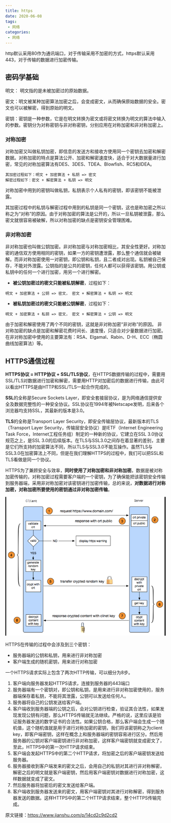 ```yaml
---
title: https
date: 2020-06-08
tags:
 - 网络
categories:
 - 网络
---
```


http默认采用80作为通讯端口，对于传输采用不加密的方式，https默认采用443，对于传输的数据进行加密传输。

## 密码学基础

明文： 明文指的是未被加密过的原始数据。

密文：明文被某种加密算法加密之后，会变成密文，从而确保原始数据的安全。密文也可以被解密，得到原始的明文。

密钥：密钥是一种参数，它是在明文转换为密文或将密文转换为明文的算法中输入的参数。密钥分为对称密钥与非对称密钥，分别应用在对称加密和非对称加密上。

### 对称加密
对称加密又叫做私钥加密，即信息的发送方和接收方使用同一个密钥去加密和解密数据。对称加密的特点是算法公开、加密和解密速度快，适合于对大数据量进行加密，常见的对称加密算法有DES、3DES、TDEA、Blowfish、RC5和IDEA。
```
其加密过程如下：明文 + 加密算法 + 私钥 => 密文
解密过程如下：密文 + 解密算法 + 私钥 => 明文
```
对称加密中用到的密钥叫做私钥，私钥表示个人私有的密钥，即该密钥不能被泄露。

其加密过程中的私钥与解密过程中用到的私钥是同一个密钥，这也是称加密之所以称之为“对称”的原因。由于对称加密的算法是公开的，所以一旦私钥被泄露，那么密文就很容易被破解，所以对称加密的缺点是密钥安全管理困难。

### 非对称加密
非对称加密也叫做公钥加密。非对称加密与对称加密相比，其安全性更好。对称加密的通信双方使用相同的密钥，如果一方的密钥遭泄露，那么整个通信就会被破解。而非对称加密使用一对密钥，即公钥和私钥，且二者成对出现。私钥被自己保存，不能对外泄露。公钥指的是公共的密钥，任何人都可以获得该密钥。用公钥或私钥中的任何一个进行加密，用另一个进行解密。

 - **被公钥加密过的密文只能被私钥解密**，过程如下：
```
明文 + 加密算法 + 公钥 => 密文， 密文 + 解密算法 + 私钥 => 明文
```

 - **被私钥加密过的密文只能被公钥解密**，过程如下：
```
明文 + 加密算法 + 私钥 => 密文， 密文 + 解密算法 + 公钥 => 明文
```

由于加密和解密使用了两个不同的密钥，这就是非对称加密“非对称”的原因。
非对称加密的缺点是加密和解密花费时间长、速度慢，只适合对少量数据进行加密。
在非对称加密中使用的主要算法有：RSA、Elgamal、Rabin、D-H、ECC（椭圆曲线加密算法）等。

## HTTPS通信过程

**HTTPS协议 = HTTP协议 + SSL/TLS协议**，在HTTPS数据传输的过程中，需要用SSL/TLS对数据进行加密和解密，需要用HTTP对加密后的数据进行传输，由此可以看出HTTPS是由HTTP和SSL/TLS一起合作完成的。

**SSL**的全称是Secure Sockets Layer，即安全套接层协议，是为网络通信提供安全及数据完整性的一种安全协议。SSL协议在1994年被Netscape发明，后来各个浏览器均支持SSL，其最新的版本是3.0。

**TLS**的全称是Transport Layer Security，即安全传输层协议，最新版本的TLS（Transport Layer Security，传输层安全协议）是IETF（Internet Engineering Task Force，Internet工程任务组）制定的一种新的协议，它建立在SSL 3.0协议规范之上，是SSL 3.0的后续版本。在TLS与SSL3.0之间存在着显著的差别，主要是它们所支持的加密算法不同，所以TLS与SSL3.0不能互操作。虽然TLS与SSL3.0在加密算法上不同，但是在我们理解HTTPS的过程中，我们可以把SSL和TLS看做是同一个协议。

HTTPS为了兼顾安全与效率，**同时使用了对称加密和非对称加密**。数据是被对称加密传输的，对称加密过程需要客户端的一个密钥，为了确保能把该密钥安全传输到服务器端，采用非对称加密对该密钥进行加密传输，总的来说，**对数据进行对称加密，对称加密所要使用的密钥通过非对称加密传输**。

![加密](/img/wangluo/httpscrypt.png)

HTTPS在传输的过程中会涉及到三个密钥：
 - 服务器端的公钥和私钥，用来进行非对称加密
 - 客户端生成的随机密钥，用来进行对称加密

一个HTTPS请求实际上包含了两次HTTP传输，可以细分为8步。

1. 客户端向服务器发起HTTPS请求，连接到服务器的443端口
2. 服务器端有一个密钥对，即公钥和私钥，是用来进行非对称加密使用的，服务器端保存着私钥，不能将其泄露，公钥可以发送给任何人。
3. 服务器将自己的公钥发送给客户端。
4. 客户端收到服务器端的公钥之后，会对公钥进行检查，验证其合法性，如果发现发现公钥有问题，那么HTTPS传输就无法继续。严格的说，这里应该是验证服务器发送的数字证书的合法性。如果公钥合格，那么客户端会生成一个随机值，这个随机值就是用于进行对称加密的密钥，我们将该密钥称之为client key，即客户端密钥，这样在概念上和服务器端的密钥容易进行区分。然后用服务器的公钥对客户端密钥进行非对称加密，这样客户端密钥就变成密文了，至此，HTTPS中的第一次HTTP请求结束。
5. 客户端会发起HTTPS中的第二个HTTP请求，将加密之后的客户端密钥发送给服务器。
6. 服务器接收到客户端发来的密文之后，会用自己的私钥对其进行非对称解密，解密之后的明文就是客户端密钥，然后用客户端密钥对数据进行对称加密，这样数据就变成了密文。
7. 然后服务器将加密后的密文发送给客户端。
8. 客户端收到服务器发送来的密文，用客户端密钥对其进行对称解密，得到服务器发送的数据。这样HTTPS中的第二个HTTP请求结束，整个HTTPS传输完成。


原文链接：https://www.jianshu.com/p/14cd2c9d2cd2

